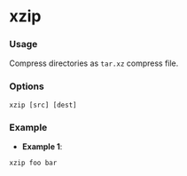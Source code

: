 # xzip

### Usage
Compress directories as `tar.xz` compress file.

### Options
```
xzip [src] [dest]
```

### Example
- **Example 1**:

```
xzip foo bar
```